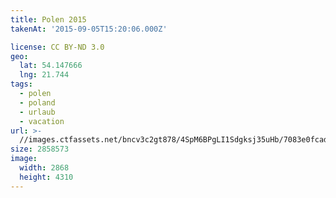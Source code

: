 ```yaml
---
title: Polen 2015
takenAt: '2015-09-05T15:20:06.000Z'

license: CC BY-ND 3.0
geo:
  lat: 54.147666
  lng: 21.744
tags:
  - polen
  - poland
  - urlaub
  - vacation
url: >-
  //images.ctfassets.net/bncv3c2gt878/4SpM6BPgLI1Sdgksj35uHb/7083e0fcad19e4fce88a2ecc55de7b47/polen-2015_25324809594_o
size: 2858573
image:
  width: 2868
  height: 4310
---
```

